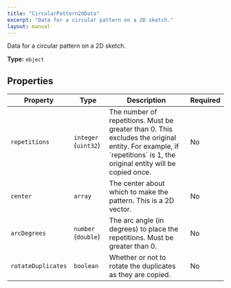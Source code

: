 ```yaml
---
title: "CircularPattern2dData"
excerpt: "Data for a circular pattern on a 2D sketch."
layout: manual
---
```


Data for a circular pattern on a 2D sketch.


**Type:** `object`




## Properties

| Property | Type | Description | Required |
|----------|------|-------------|----------|
| `repetitions` |`integer` (`uint32`)| The number of repetitions. Must be greater than 0. This excludes the original entity. For example, if &#x60;repetitions&#x60; is 1, the original entity will be copied once. | No |
| `center` |`array`| The center about which to make the pattern. This is a 2D vector. | No |
| `arcDegrees` |`number` (`double`)| The arc angle (in degrees) to place the repetitions. Must be greater than 0. | No |
| `rotateDuplicates` |`boolean`| Whether or not to rotate the duplicates as they are copied. | No |


